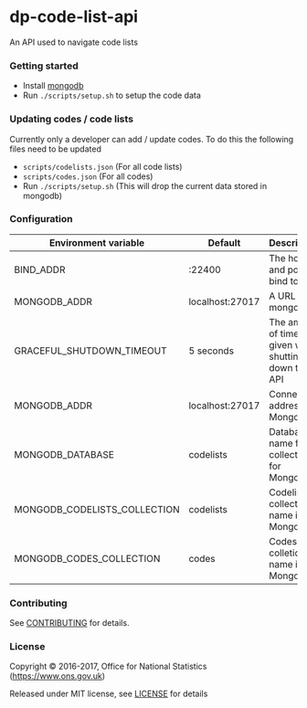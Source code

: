 dp-code-list-api
================

An API used to navigate code lists

### Getting started

* Install [mongodb](https://www.mongodb.com/)
* Run `./scripts/setup.sh` to setup the code data

### Updating codes / code lists

Currently only a developer can add / update codes. To do this the following files need to be updated
* `scripts/codelists.json` (For all code lists)
* `scripts/codes.json` (For all codes)
* Run `./scripts/setup.sh` (This will drop the current data stored in mongodb)

### Configuration

| Environment variable         | Default                               | Description
| -------------------------    | ------------------------------------- | -----------
| BIND_ADDR                    | :22400                                | The host and port to bind to
| MONGODB_ADDR                 | localhost:27017                       | A URL to mongodb
| GRACEFUL_SHUTDOWN_TIMEOUT    | 5 seconds                             | The amount of time given when shutting down the API
| MONGODB_ADDR                 | localhost:27017                       | Connect address for MongoDB
| MONGODB_DATABASE             | codelists                             | Database name for collections for MongoDB
| MONGODB_CODELISTS_COLLECTION | codelists                             | Codelists collection name in MongoDB
| MONGODB_CODES_COLLECTION     | codes                                 | Codes colletion name in MongoDB

### Contributing

See [CONTRIBUTING](CONTRIBUTING.md) for details.

### License

Copyright © 2016-2017, Office for National Statistics (https://www.ons.gov.uk)

Released under MIT license, see [LICENSE](LICENSE.md) for details
